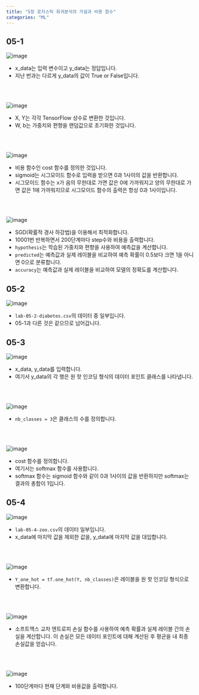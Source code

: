 ```yaml
---
title: "5장 로지스틱 회귀분석의 가설과 비용 함수"
categories: "ML"
---
```

<h2>05-1</h2>

![image](https://github.com/ymin1108/ymin1108.github.io/assets/71661158/84676478-2970-4ab1-b019-cb8c99fb6ec4)<br/>
- x_data는 입력 변수이고 y_data는 정답입니다.
- 지난 번과는 다르게 y_data의 값이 True or False입니다.

<br/><br/>

![image](https://github.com/ymin1108/ymin1108.github.io/assets/71661158/aedc94e8-659a-4ced-b59c-316250347815)<br/>
- X, Y는 각각 TensorFlow 상수로 변환한 것입니다.
- W, b는 가중치와 편향을 랜덤값으로 초기화한 것입니다.

<br/><br/>

![image](https://github.com/ymin1108/ymin1108.github.io/assets/71661158/dce6c5f0-de02-416b-a820-ec33d00a3305)<br/>
- 비용 함수인 cost 함수를 정의한 것입니다.
- sigmoid는 시그모이드 함수로 입력을 받으면 0과 1사이의 값을 반환합니다.
- 시그모이드 함수는 x가 음의 무한대로 가면 값은 0에 가까워지고 양의 무한대로 가면 값은 1에 가까워지므로 시그모이드 함수의 출력은 항상 0과 1사이입니다.

<br/><br/>

![image](https://github.com/ymin1108/ymin1108.github.io/assets/71661158/3adbde31-fb3f-4c62-affc-0565d0fe8ab9)<br/>
- SGD(확률적 경사 하강법)을 이용해서 최적화합니다.
- 10001번 반복하면서 200단계마다 step수와 비용을 출력합니다.
- `hypothesis`는 학습된 가중치와 편향을 사용하여 예측값을 계산합니다.
- `predicted`는 예측값과 실제 레이블을 비교하여 예측 확률이 0.5보다 크면 1을 아니면 0으로 분류합니다.
- `accuracy`는 예측값과 실제 레이블을 비교하여 모델의 정확도를 계산합니다.

<h2>05-2</h2>

![image](https://github.com/ymin1108/ymin1108.github.io/assets/71661158/2f2f7ba6-b471-4ac3-a5d2-8de8229425e0)<br/>
- `lab-05-2-diabetes.csv`의 데이터 중 일부입니다.
- 05-1과 다른 것은 같으므로 넘어갑니다.

<h2>05-3</h2>

![image](https://github.com/ymin1108/ymin1108.github.io/assets/71661158/c7ae0605-3556-4e67-843d-7ea4dd6f89cf)<br/>
- x_data, y_data를 입력합니다.
- 여기서 y_data의 각 행은 원 핫 인코딩 형식의 데이터 포인트 클래스를 나타냅니다.

<br/><br/>

![image](https://github.com/ymin1108/ymin1108.github.io/assets/71661158/87f7e255-15a5-4345-8d9c-491d461b42a2)<br/>
- `nb_classes = 3`은 클래스의 수를 정의합니다.

<br/><br/>

![image](https://github.com/ymin1108/ymin1108.github.io/assets/71661158/34976c5f-b452-4ee8-b754-5e7886751170)<br/>
- cost 함수를 정의합니다.
- 여기서는 softmax 함수를 사용합니다.
- softmax 함수는 sigmoid 함수와 같이 0과 1사이의 값을 반환하지만 softmax는 결과의 총합이 1입니다.

<h2>05-4</h2>

![image](https://github.com/ymin1108/ymin1108.github.io/assets/71661158/b3830d39-e79b-46c3-9683-517e20ecb73e)<br/>
- `lab-05-4-zoo.csv`의 데이터 일부입니다.
- x_data에 마지막 값을 제외한 값을, y_data에 마지막 값을 대입합니다.

<br/><br/>

![image](https://github.com/ymin1108/ymin1108.github.io/assets/71661158/c2ec1cd1-b3d0-45ef-9748-12a6347ba5fc)<br/>
- `Y_one_hot = tf.one_hot(Y, nb_classes)`은 레이블을 원 핫 인코딩 형식으로 변환합니다.

<br/><br/>

![image](https://github.com/ymin1108/ymin1108.github.io/assets/71661158/0d674513-98cc-4694-bfeb-c7489cf5d684)<br/>
- 소프트맥스 교차 엔트로피 손실 함수를 사용하여 예측 확률과 실제 레이블 간의 손실을 계산합니다. 이 손실은 모든 데이터 포인트에 대해 계산된 후 평균을 내 최종 손실값을 얻습니다.

<br/><br/>

![image](https://github.com/ymin1108/ymin1108.github.io/assets/71661158/86f69cd2-8762-4884-b964-3f576fdbc8fe)<br/>
- 100단계마다 현재 단계와 비용값을 출력합니다.
